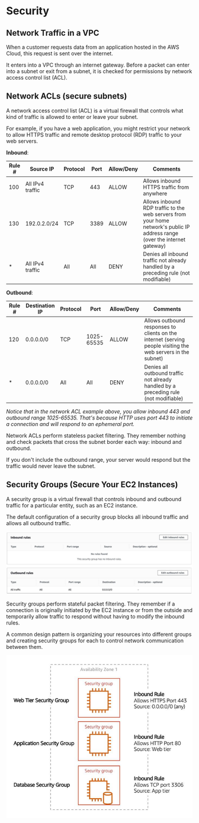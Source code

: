 # Security

## Network Traffic in a VPC

When a customer requests data from an application hosted in the AWS Cloud, this request is sent over the internet.

It enters into a VPC through an internet gateway. Before a packet can enter into a subnet or exit from a subnet, it is checked for permissions by network access control list (ACL).


## Network ACLs (secure subnets)

A network access control list (ACL) is a virtual firewall that controls what kind of traffic is allowed to enter or leave your subnet.

For example, if you have a web application, you might restrict your network to allow HTTPS traffic and remote desktop protocol (RDP) traffic to your web servers.

**Inbound**:

| Rule # | Source IP | Protocol | Port | Allow/Deny | Comments |
|---|---|---|---|---|---|
| 100 | All  IPv4 traffic | TCP | 443 | ALLOW | Allows  inbound HTTPS traffic from anywhere |
| 130 | 192.0.2.0/24 | TCP | 3389 | ALLOW | Allows  inbound RDP traffic to the web servers from your home network's public IP  address range (over the internet gateway) |
| * | All  IPv4 traffic | All | All | DENY | Denies  all inbound traffic not already handled by a preceding rule (not modifiable) |


**Outbound**:

| Rule # | Destination IP | Protocol | Port | Allow/Deny | Comments |
|---|---|---|---|---|---|
| 120 | 0.0.0.0/0 | TCP | 1025-65535 | ALLOW | Allows  outbound responses to clients on the internet (serving people visiting the  web servers in the subnet) |
| * | 0.0.0.0/0 | All | All | DENY | Denies  all outbound traffic not already handled by a preceding rule (not modifiable) |

*Notice that in the network ACL example above, you allow inbound 443 and outbound range 1025-65535. That's because HTTP uses port 443 to initiate a connection and will respond to an ephemeral port.*

Network ACLs perform stateless packet filtering. They remember nothing and check packets that cross the subnet border each way: inbound and outbound.

If you don't include the outbound range, your server would respond but the traffic would never leave the subnet.


## Security Groups (Secure Your EC2 Instances)

A security group is a virtual firewall that controls inbound and outbound traffic for a particular entity, such as an EC2 instance.

The default configuration of a security group blocks all inbound traffic and allows all outbound traffic.

![](images/sg.png)

Security groups perform stateful packet filtering. They remember if a connection is originally initiated by the EC2 instance or from the outside and temporarily allow traffic to respond without having to modify the inbound rules. 

A common design pattern is organizing your resources into different groups and creating security groups for each to control network communication between them.

![](images/layer-sg.png)
